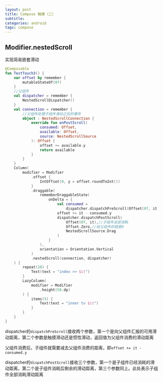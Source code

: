 ```yaml
---
layout: post
title: Compose 触摸（二）
subtitle: 
categories: android
tags: compose
---
```


## Modifier.nestedScroll

实现简易嵌套滑动

```kotlin
@Composable
fun TestTouch3() {
    var offset by remember {
        mutableStateOf(0f)
    }
    //父组件
    val dispatcher = remember {
        NestedScrollDispatcher()
    }
    val connection = remember {
        //父组件处理子组件滑动之后的事件
        object : NestedScrollConnection {
            override fun onPostScroll(
                consumed: Offset,
                available: Offset,
                source: NestedScrollSource
            ): Offset {
                offset += available.y
                return available
            }
        }
    }
    Column(
        modifier = Modifier
            .offset {
                IntOffset(0, y = offset.roundToInt())
            }
            .draggable(
                rememberDraggableState(
                    onDelta = {
                        val consumed =
                            dispatcher.dispatchPreScroll(Offset(0f, it), NestedScrollSource.Drag)
                        offset += it - consumed.y
                        dispatcher.dispatchPostScroll(
                            Offset(0f, it),//子组件全部消耗
                            Offset.Zero,//给父组件的就是0
                            NestedScrollSource.Drag
                        )
                    }
                ),
                orientation = Orientation.Vertical
            )
            .nestedScroll(connection, dispatcher)
    ) {
        repeat(10) {
            Text(text = "index >> $it")
        }
        LazyColumn(
            modifier = Modifier
                .height(50.dp)
        ) {
            items(5) {
                Text(text = "inner tv $it")
            }
        }
    }
}
```

dispatcher的`dispatchPreScroll`接收两个参数，第一个是向父组件汇报的可用滑动距离，第二个参数是触摸滑动还是惯性滑动，返回值为父组件消费的滑动距离

父组件消费后，子组件就需要减去父组件消费的距离，即`offset += it - consumed.y`

dispatcher的`dispatchPostScroll`接收三个参数，第一个是子组件已经消耗的滑动距离，第二个是子组件消耗后剩余的滑动距离，第三个参数同上。此处表示子组件全部消耗滑动距离